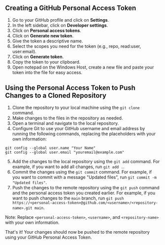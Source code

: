 ## Creating a GitHub Personal Access Token

1. Go to your GitHub profile and click on **Settings**.
2. In the left sidebar, click on **Developer settings**.
3. Click on **Personal access tokens**.
4. Click on **Generate new token**.
5. Give the token a descriptive name.
6. Select the scopes you need for the token (e.g., repo, read:user, user:email).
7. Click on **Generate token**.
8. Copy the token to your clipboard.
9. Open notepad on the Windows Host, create a new file and paste your token into the file for easy access.

## Using the Personal Access Token to Push Changes to a Cloned Repository

1. Clone the repository to your local machine using the `git clone` command.
2. Make changes to the files in the repository as needed.
3. Open a terminal and navigate to the local repository.
4. Configure Git to use your GitHub username and email address by running the following commands, replacing the placeholders with your own information:

```
git config --global user.name "Your Name"
git config --global user.email "youremail@example.com"
```

5. Add the changes to the local repository using the `git add` command. For example, if you want to add all changes, run `git add .`.
6. Commit the changes using the `git commit` command. For example, if you want to commit with a message "Updated files", run `git commit -m "Updated files"`.
7. Push the changes to the remote repository using the `git push` command and the personal access token you created earlier. For example, if you want to push changes to the `main` branch, run `git push https://<personal-access-token>@github.com/<username>/<repository-name>.git main`.

Note: Replace `<personal-access-token>`, `<username>`, and `<repository-name>` with your own information.

That's it! Your changes should now be pushed to the remote repository using your GitHub Personal Access Token.
